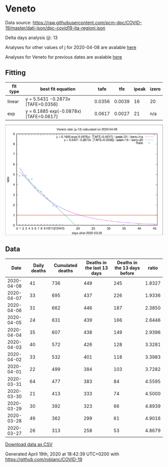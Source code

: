 # Veneto

Data source: https://raw.githubusercontent.com/pcm-dpc/COVID-19/master/dati-json/dpc-covid19-ita-regioni.json

Delta days analysis (j): 13

Analyses for other values of j for 2020-04-08 are avalable [here](../2020-04-08/README.md)

Analyses for Veneto for previous dates are avalable [here](../README.md)

## Fitting 
|fit type|best fit equation|tafe|tfe|ipeak|izero|
|-------|-----|--------|------|---|---|
|linear|y = 5.5431 -0.2873x  [TAFE=0.0356]|0.0356|0.0039|16|20|
|exp|y = 6.1885 exp(-0.0878x)  [TAFE=0.0617]|0.0617|0.0027|21|n/a|

![Plot](COVID-19_veneto_j13_2020-04-08.png)

## Data
|Date|Daily deaths|Cumulated deaths|Deaths in the last 13 days|Deaths in the 13 days before|ratio|
|----|----------|-----------|-------|--------------------|-----|
|2020-04-08|41|736|449|245|1.8327|
|2020-04-07|33|695|437|226|1.9336|
|2020-04-06|31|662|446|187|2.3850|
|2020-04-05|24|631|439|166|2.6446|
|2020-04-04|35|607|438|149|2.9396|
|2020-04-03|40|572|426|128|3.3281|
|2020-04-02|33|532|401|118|3.3983|
|2020-04-01|22|499|384|103|3.7282|
|2020-03-31|64|477|383|84|4.5595|
|2020-03-30|21|413|333|74|4.5000|
|2020-03-29|30|392|323|66|4.8939|
|2020-03-28|49|362|299|61|4.9016|
|2020-03-27|26|313|258|53|4.8679|

[Download data as CSV](COVID-19_veneto_j13_2020-04-08.csv)

Generated April 19th, 2020 at 18:42:39 UTC+0200 with https://github.com/robianc/COVID-19
